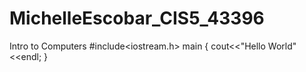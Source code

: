 # MichelleEscobar_CIS5_43396
Intro to Computers
#include<iostream.h>
main
{
cout<<"Hello World"<<endl;
}
